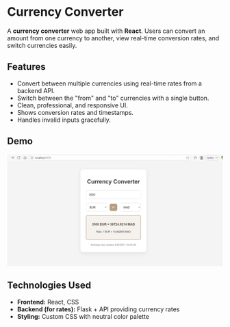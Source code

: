 # Currency Converter

A **currency converter** web app built with **React**. Users can convert an amount from one currency to another, view real-time conversion rates, and switch currencies easily.  


## Features

- Convert between multiple currencies using real-time rates from a backend API.
- Switch between the "from" and "to" currencies with a single button.
- Clean, professional, and responsive UI.
- Shows conversion rates and timestamps.
- Handles invalid inputs gracefully.


## Demo

![Currency Converter Screenshot](cc.jpg)  



## Technologies Used

- **Frontend:** React, CSS
- **Backend (for rates):** Flask +  API providing currency rates
- **Styling:** Custom CSS with neutral color palette


